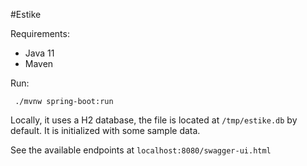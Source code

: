 #Estike

Requirements:
- Java 11
- Maven

Run:
```
 ./mvnw spring-boot:run
```
Locally, it uses a H2 database, the file 
is located at `/tmp/estike.db` by default.
It is initialized with some sample data.

See the available endpoints at
`localhost:8080/swagger-ui.html`